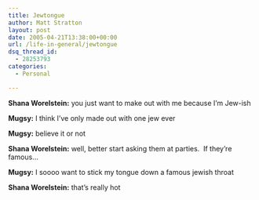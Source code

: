 ```yaml
---
title: Jewtongue
author: Matt Stratton
layout: post
date: 2005-04-21T13:38:00+00:00
url: /life-in-general/jewtongue
dsq_thread_id:
  - 28253793
categories:
  - Personal

---
```

**Shana Worelstein:** you just want to make out with me because I&#8217;m Jew-ish
  
**Mugsy:** I think I&#8217;ve only made out with one jew ever
  
**Mugsy:** believe it or not
  
**Shana Worelstein:** well, better start asking them at parties.&nbsp; If they&#8217;re famous&#8230;
  
**Mugsy:** I soooo want to stick my tongue down a famous jewish throat
  
**Shana Worelstein:** that&#8217;s really hot